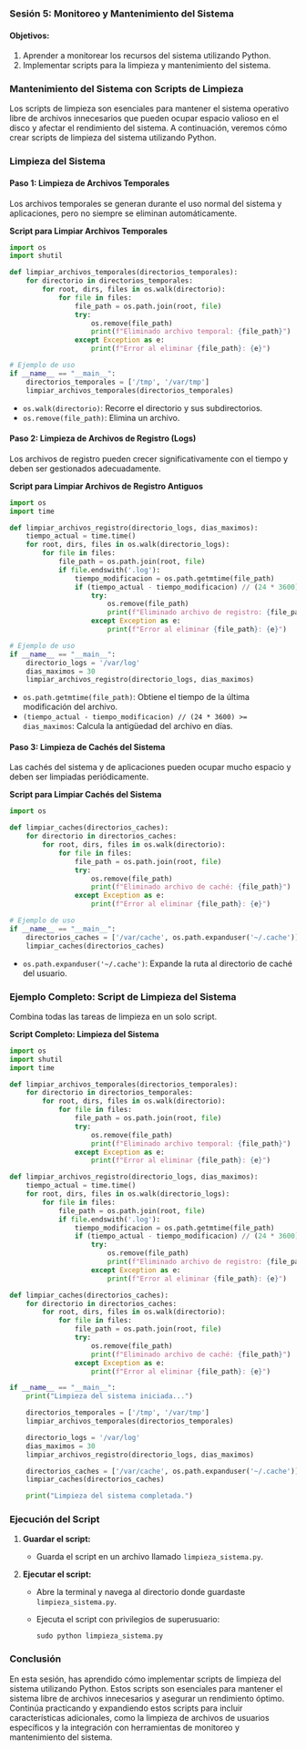 ### Sesión 5: Monitoreo y Mantenimiento del Sistema

#### Objetivos:
1. Aprender a monitorear los recursos del sistema utilizando Python.
2. Implementar scripts para la limpieza y mantenimiento del sistema.

### Mantenimiento del Sistema con Scripts de Limpieza

Los scripts de limpieza son esenciales para mantener el sistema operativo libre de archivos innecesarios que pueden ocupar espacio valioso en el disco y afectar el rendimiento del sistema. A continuación, veremos cómo crear scripts de limpieza del sistema utilizando Python.

### Limpieza del Sistema

#### Paso 1: Limpieza de Archivos Temporales

Los archivos temporales se generan durante el uso normal del sistema y aplicaciones, pero no siempre se eliminan automáticamente.

**Script para Limpiar Archivos Temporales**

```python
import os
import shutil

def limpiar_archivos_temporales(directorios_temporales):
    for directorio in directorios_temporales:
        for root, dirs, files in os.walk(directorio):
            for file in files:
                file_path = os.path.join(root, file)
                try:
                    os.remove(file_path)
                    print(f"Eliminado archivo temporal: {file_path}")
                except Exception as e:
                    print(f"Error al eliminar {file_path}: {e}")

# Ejemplo de uso
if __name__ == "__main__":
    directorios_temporales = ['/tmp', '/var/tmp']
    limpiar_archivos_temporales(directorios_temporales)
```

- `os.walk(directorio)`: Recorre el directorio y sus subdirectorios.
- `os.remove(file_path)`: Elimina un archivo.

#### Paso 2: Limpieza de Archivos de Registro (Logs)

Los archivos de registro pueden crecer significativamente con el tiempo y deben ser gestionados adecuadamente.

**Script para Limpiar Archivos de Registro Antiguos**

```python
import os
import time

def limpiar_archivos_registro(directorio_logs, dias_maximos):
    tiempo_actual = time.time()
    for root, dirs, files in os.walk(directorio_logs):
        for file in files:
            file_path = os.path.join(root, file)
            if file.endswith('.log'):
                tiempo_modificacion = os.path.getmtime(file_path)
                if (tiempo_actual - tiempo_modificacion) // (24 * 3600) >= dias_maximos:
                    try:
                        os.remove(file_path)
                        print(f"Eliminado archivo de registro: {file_path}")
                    except Exception as e:
                        print(f"Error al eliminar {file_path}: {e}")

# Ejemplo de uso
if __name__ == "__main__":
    directorio_logs = '/var/log'
    dias_maximos = 30
    limpiar_archivos_registro(directorio_logs, dias_maximos)
```

- `os.path.getmtime(file_path)`: Obtiene el tiempo de la última modificación del archivo.
- `(tiempo_actual - tiempo_modificacion) // (24 * 3600) >= dias_maximos`: Calcula la antigüedad del archivo en días.

#### Paso 3: Limpieza de Cachés del Sistema

Las cachés del sistema y de aplicaciones pueden ocupar mucho espacio y deben ser limpiadas periódicamente.

**Script para Limpiar Cachés del Sistema**

```python
import os

def limpiar_caches(directorios_caches):
    for directorio in directorios_caches:
        for root, dirs, files in os.walk(directorio):
            for file in files:
                file_path = os.path.join(root, file)
                try:
                    os.remove(file_path)
                    print(f"Eliminado archivo de caché: {file_path}")
                except Exception as e:
                    print(f"Error al eliminar {file_path}: {e}")

# Ejemplo de uso
if __name__ == "__main__":
    directorios_caches = ['/var/cache', os.path.expanduser('~/.cache')]
    limpiar_caches(directorios_caches)
```

- `os.path.expanduser('~/.cache')`: Expande la ruta al directorio de caché del usuario.

### Ejemplo Completo: Script de Limpieza del Sistema

Combina todas las tareas de limpieza en un solo script.

**Script Completo: Limpieza del Sistema**

```python
import os
import shutil
import time

def limpiar_archivos_temporales(directorios_temporales):
    for directorio in directorios_temporales:
        for root, dirs, files in os.walk(directorio):
            for file in files:
                file_path = os.path.join(root, file)
                try:
                    os.remove(file_path)
                    print(f"Eliminado archivo temporal: {file_path}")
                except Exception as e:
                    print(f"Error al eliminar {file_path}: {e}")

def limpiar_archivos_registro(directorio_logs, dias_maximos):
    tiempo_actual = time.time()
    for root, dirs, files in os.walk(directorio_logs):
        for file in files:
            file_path = os.path.join(root, file)
            if file.endswith('.log'):
                tiempo_modificacion = os.path.getmtime(file_path)
                if (tiempo_actual - tiempo_modificacion) // (24 * 3600) >= dias_maximos:
                    try:
                        os.remove(file_path)
                        print(f"Eliminado archivo de registro: {file_path}")
                    except Exception as e:
                        print(f"Error al eliminar {file_path}: {e}")

def limpiar_caches(directorios_caches):
    for directorio in directorios_caches:
        for root, dirs, files in os.walk(directorio):
            for file in files:
                file_path = os.path.join(root, file)
                try:
                    os.remove(file_path)
                    print(f"Eliminado archivo de caché: {file_path}")
                except Exception as e:
                    print(f"Error al eliminar {file_path}: {e}")

if __name__ == "__main__":
    print("Limpieza del sistema iniciada...")

    directorios_temporales = ['/tmp', '/var/tmp']
    limpiar_archivos_temporales(directorios_temporales)

    directorio_logs = '/var/log'
    dias_maximos = 30
    limpiar_archivos_registro(directorio_logs, dias_maximos)

    directorios_caches = ['/var/cache', os.path.expanduser('~/.cache')]
    limpiar_caches(directorios_caches)

    print("Limpieza del sistema completada.")
```

### Ejecución del Script

1. **Guardar el script:**
   - Guarda el script en un archivo llamado `limpieza_sistema.py`.

2. **Ejecutar el script:**
   - Abre la terminal y navega al directorio donde guardaste `limpieza_sistema.py`.
   - Ejecuta el script con privilegios de superusuario:

     ```shell
     sudo python limpieza_sistema.py
     ```

### Conclusión

En esta sesión, has aprendido cómo implementar scripts de limpieza del sistema utilizando Python. Estos scripts son esenciales para mantener el sistema libre de archivos innecesarios y asegurar un rendimiento óptimo. Continúa practicando y expandiendo estos scripts para incluir características adicionales, como la limpieza de archivos de usuarios específicos y la integración con herramientas de monitoreo y mantenimiento del sistema.